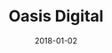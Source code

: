 ---
layout: site
title: "Oasis Digital"
date: 2018-01-02
categories: [community]
version: 1.6.7
major: 1
minor: 6
patch: 7
slug: oasis-digital
link: https://oasisdigital.com/
permalink: /sites/:slug
---